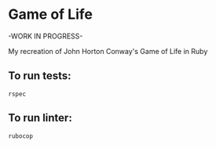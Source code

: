 # Game of Life

-WORK IN PROGRESS-

My recreation of John Horton Conway's Game of Life in Ruby

## To run tests:

`rspec`

## To run linter:

`rubocop`
